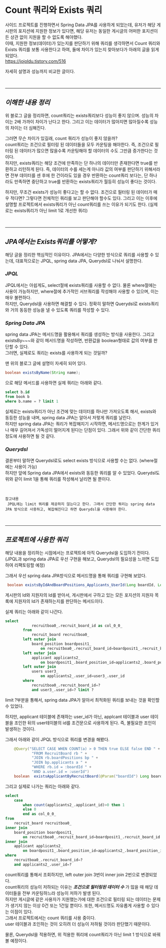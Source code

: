 # Count 쿼리와 Exists 쿼리

사이드 프로젝트를 진행하면서 Spring Data JPA를 사용하게 되었는데, 유저가 해당 게시판의 포지션에 지원한 정보가 있다면, 해당 유저는 동일한 게시글의 어떠한 포지션이든 상관 없이 지원을 할 수 없도록 해야했다.  
이때, 지원한 정보(데이터)가 있는지를 판단하기 위해 쿼리를 생각하면서 Count 쿼리와 Exists 쿼리를 보통 사용한다고 하여, 둘에 차이가 있는지 찾아보다가 아래의 글을 읽게 되었다.  
https://jojoldu.tistory.com/516

자세히 설명과 성능까지 비교한 글이다.

</br>

---

## **_이해한 내용 정리_**

위 블로그 글을 정리하면, count쿼리는 exists쿼리보다 성능이 좋지 않으며. 성능의 차이는 2배 가까이 차이가 난다고 한다. 그리고 이는 데이터가 많아지면 많아질수록 성능의 차이는 더 심해진다.

그러면 무슨 차이가 있길래, count 쿼리가 성능이 좋지 않을까?  
count쿼리는 조건으로 필터링 된 데이터들을 모두 카운팅을 해야한다. 즉, 조건으로 필터링 된 데이터가 많으면 많을수록 카운팅해야 할 데이터의 수도 그만큼 증가한다는 것이다.  
하지만, exists쿼리는 해당 조건에 만족하는 단 하나의 데이터만 존재한다면 true를 반환하고 리턴하게 된다. 즉, 데이터의 수를 세는게 아니라 값의 여부를 판단하기 위해서라면 전부 데이터를 센 후에 한 건이라도 있을 경우 반환하는 count쿼리 보다는, 단 하나라도 만족하면 중단하고 true를 반환하는 exists쿼리가 월등히 성능이 좋다는 것이다.

하지만, 무조건 exists가 성능이 좋다고는 할 수 없다. 조건으로 필터링 된 데이터가 매우 적다면? 그렇다면 전체적인 쿼리를 보고 판단해야 할수도 있다. 그리고 이는 이후에 설명할 프로젝트에서 exists쿼리가 아닌 count쿼리를 쓰는 이유가 되기도 한다. (실제로는 exists쿼리가 아닌 limit 1로 개선한 쿼리)

</br>

---

## **_JPA에서는 Exists쿼리를 어떻게?_**

해당 글을 정리한 핵심적인 이유이다. JPA에서는 다양한 방식으로 쿼리를 사용할 수 있는데, 대표적으로는 JPQL, spring data JPA, Querydsl로 나눠서 설명한다.

### **_JPQL_**

JPQL에서는 아쉽게도, select절에 exists쿼리를 사용할 수 없다. 물론 where절에는 사용이 가능하지만, where절에 추가적인 서브쿼리를 작성해야 사용할 수 있으며, 이는 매우 불편하다.  
하지만, Querydsl을 사용하면 해결할 수 있다. 정확히 말하면 Querydsl로 exists쿼리와 거의 동등한 성능을 낼 수 있도록 쿼리를 작성할 수 있다.

### **_Spring Data JPA_**

spring data JPA는 메서드명을 활용해서 쿼리를 생성하는 방식을 사용한다. 그리고 existsBy~~~와 같이 메서드명을 작성하면, 반환값을 boolean형태로 값의 여부를 판단할 수 있다.  
그러면, 실제로도 쿼리는 exists를 사용하게 되는 것일까?

맨 위의 블로그 글에 설명이 자세히 되어 있다.

```java
boolean existsByName(String name);
```

으로 해당 메서드를 사용하면 실제 쿼리는 아래와 같다.

```sql
select b.id
from book b
where b.name = ? limit 1
```

실제로는 exists쿼리가 아닌 조건에 맞는 데이터를 하나만 가져오도록 해서, exists와 동등한 성능을 내며, spring data JPA는 알아서 저렇게 쿼리를 날린다.  
하지만 spring data JPA는 쿼리가 복잡해지기 시작하면, 메서드명으로는 한계가 있거나 매우 길어져서 가독성이 떨어지게 된다는 단점이 있다. 그래서 위와 같이 간단한 쿼리정도에 사용하면 될 것 같다.

### **_Querydsl_**

결론부터 말하면 Querydsl로도 select exists 방식으로 사용할 수는 없다. (where절에는 사용이 가능)  
하지만 앞에 Spring data JPA에서 exists와 동등한 쿼리를 알 수 있었다. Querydsl도 위와 같이 limit 1을 통해 쿼리를 작성해서 날리면 될 뿐이다.

</br>

```
참고내용
 JPQL에는 limit 쿼리를 제공하지 않는다고 한다. 그래서 간단한 쿼리는 spring data JPA 방식으로 사용하고, 복잡해진다고 하면 Querydsl을 사용해야 한다.
```

</br>

---

## **_프로젝트에 사용한 쿼리_**

해당 내용을 정리하는 시점에서는 프로젝트에 아직 Querydsl을 도입하기 전이다. (JPQL과 spring data JPA로 우선 구현을 해보고, Querydsl의 필요성을 느끼면 도입하여 리팩토링할 예정)

그래서 우선 spring data JPA방식으로 메서드명을 통해 쿼리를 구현해 보았다.

```java
 boolean existsByIdAndBoardPositions_Applicants_UserId(Long boardId, Long userId)
```

게시판의 Id와 지원자의 Id를 받아서, 게시판에서 구하고 있는 모든 포지션의 지원자 목록에 지원자의 Id가 존재하는지를 판단하는 메서드이다.

실제 쿼리는 아래와 같이 나간다.

```sql
select
            recruitboa0_.recruit_board_id as col_0_0_
        from
            recruit_board recruitboa0_
        left outer join
            board_position boardposit1_
                on recruitboa0_.recruit_board_id=boardposit1_.recruit_board_id
        left outer join
            applicant applicants2_
                on boardposit1_.board_position_id=applicants2_.board_position_id
        left outer join
            users user3_
                on applicants2_.user_id=user3_.user_id
        where
            recruitboa0_.recruit_board_id=?
            and user3_.user_id=? limit ?
```

limit ?부분을 통해서, spring data JPA가 알아서 최적화된 쿼리를 보내는 것을 확인할 수 있었다.

하지만, applicant 테이블에 존재하는 user_id가 아닌, applcant 테이블과 user 테이블을 조인한 뒤의 user테이블의 id를 조건문으로 사용하게 된다. 즉, 불필요한 조인이 발생하는 것이다.

그래서 아래와 같이 JPQL 방식으로 쿼리를 변경을 해봤다.

```java
    @Query("SELECT CASE WHEN COUNT(a) > 0 THEN true ELSE false END " +
            "FROM RecruitBoard rb " +
            "JOIN rb.boardPositions bp " +
            "JOIN bp.applicants a " +
            "WHERE rb.id = :boardId " +
            "AND a.user.id = :userId")
    boolean  existsApplicantByRecruitBoard(@Param("boardId") Long boardId, @Param("userId") Long userId);
```

그리고 실제로 나가는 쿼리는 아래와 같다.

```sql
select
    case
        when count(applicants2_.applicant_id)>0 then 1
        else 0
        end as col_0_0_
from
    recruit_board recruitboa0_
inner join
    board_position boardposit1_
        on recruitboa0_.recruit_board_id=boardposit1_.recruit_board_id
inner join
    applicant applicants2_
        on boardposit1_.board_position_id=applicants2_.board_position_id
where
    recruitboa0_.recruit_board_id=?
    and applicants2_.user_id=?
```

count쿼리를 통해서 조회하지만, left outer join 3번이 inner join 2번으로 변경되었다.  
count쿼리의 성능이 저하되는 이유는 **_조건으로 필터링된 데이터 수_** 가 많을 때 해당 데이터들을 전부 카운팅하느라 성능이 저하가 발생 된다.  
하지만 게시글에 같은 사용자가 지원했는가에 대한 조건으로 필터링 되는 데이터는 문제가 생기지 않는 이상 0건 또는 1건일 뿐이다. 또한, 메서드명도 자유롭게 사용할 수 있다는 이점이 있다.  
그래서 프로젝트에서는 count 쿼리를 사용 중이다.  
user 테이블과 조인하는 것이 오히려 더 성능이 저하될 것이라 판단했기 때문이다.

물론, Querydsl을 적용하면, 위 적용한 쿼리에 count쿼리가 아닌 limit 1 방식으로 바꿔볼 예정이다.

